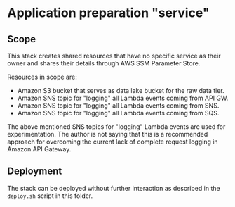 # Application preparation "service"

## Scope

This stack creates shared resources that have no specific service as their owner and shares their details through AWS SSM Parameter Store.

Resources in scope are:
* Amazon S3 bucket that serves as data lake bucket for the raw data tier.
* Amazon SNS topic for "logging" all Lambda events coming from API GW.
* Amazon SNS topic for "logging" all Lambda events coming from SNS.
* Amazon SNS topic for "logging" all Lambda events coming from SQS.

The above mentioned SNS topics for "logging" Lambda events are used for experimentation. The author is not saying that this is a recommended approach for overcoming the current lack of complete request logging in Amazon API Gateway.

## Deployment

The stack can be deployed without further interaction as described in the `deploy.sh` script in this folder.
